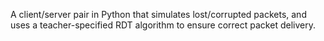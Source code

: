A client/server pair in Python that simulates lost/corrupted packets, and uses a teacher-specified RDT algorithm to ensure correct packet delivery.
